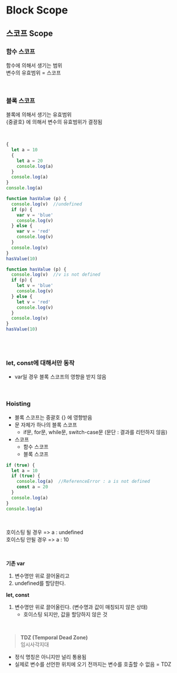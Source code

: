 # Block Scope

## 스코프 Scope 
### <strong>함수 스코프</strong> <br>
함수에 의해서 생기는 범위 <br>
변수의 유효범위 = 스코프

<br>

### <strong>블록 스코프</strong> <br>
블록에 의해서 생기는 유효범위 <br>
{중괄호} 에 의해서 변수의 유효범위가 결정됨

<br>

```js
{
  let a = 10
  {
    let a = 20
    console.log(a)
  }
  console.log(a)
}
console.log(a)
```

```js
function hasValue (p) {
  console.log(v)  //undefined
  if (p) {
    var v = 'blue'
    console.log(v)
  } else {
    var v = 'red'
    console.log(v)
  }
  console.log(v)
}
hasValue(10)
```

```js
function hasValue (p) {
  console.log(v)  //v is not defined
  if (p) {
    let v = 'blue'
    console.log(v)
  } else {
    let v = 'red'
    console.log(v)
  }
  console.log(v)
}
hasValue(10)
```

<br><br>

### let, const에 대해서만 동작 
   * var일 경우 블록 스코프의 영향을 받지 않음

<br>

### Hoisting
   * 블록 스코프는 중괄호 {} 에 영향받음
   * 문 자체가 하나의 블록 스코프
     * if문, for문, while문, switch-case문 (문단 : 결과를 리턴하지 않음)
   * 스코프
     * 함수 스코프
     * 블록 스코프
     
```js
if (true) {
  let a = 10
  if (true) {
    console.log(a)  //ReferenceError : a is not defined
    const a = 20
  }
  console.log(a)
}
console.log(a)
```

<br>

호이스팅 될 경우 => a : undefined  
호이스팅 안될 경우 => a : 10

<br>

<strong>기존 var</strong>
1. 변수명만 위로 끌어올리고
2. undefined를 할당한다.

<strong>let, const</strong> 
1. 변수명만 위로 끌어올린다. (변수명과 값이 매칭되지 않은 상태)
   * 호이스팅 되지만, 값을 할당하지 않은 것

<br>

> <strong>TDZ (Temporal Dead Zone) </strong> <br>임시사각지대 
* 정식 명칭은 아니지만 널리 통용됨
* 실제로 변수를 선언한 위치에 오기 전까지는 변수를 호출할 수 없음 = TDZ 
